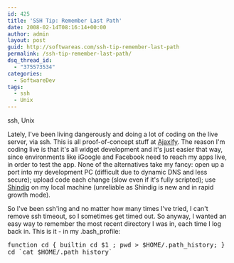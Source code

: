 ```yaml
---
id: 425
title: 'SSH Tip: Remember Last Path'
date: 2008-02-14T08:16:14+00:00
author: admin
layout: post
guid: http://softwareas.com/ssh-tip-remember-last-path
permalink: /ssh-tip-remember-last-path/
dsq_thread_id:
  - "375573534"
categories:
  - SoftwareDev
tags:
  - ssh
  - Unix
---
```

<tags>ssh, Unix</tags>

Lately, I've been living dangerously and doing a lot of coding on the live server, via ssh. This is all proof-of-concept stuff at <a href="http://ajaxify.com">Ajaxify</a>. The reason I'm coding live is that it's all widget development and it's just easier that way, since environments like iGoogle and Facebook need to reach my apps live, in order to test the app. None of the alternatives take my fancy: open up a port into my development PC (difficult due to dynamic DNS and less secure); upload code each change (slow even if it's fully scripted); use <a href="http://incubator.apache.org/shindig/">Shindig</a> on my local machine (unreliable as Shindig is new and in rapid growth mode).

So I've been ssh'ing and no matter how many times I've tried, I can't remove ssh timeout, so I sometimes get timed out. So anyway, I wanted an easy way to remember the most recent directory I was in, each time I log back in. This is it - in my .bash_profile:
<pre>
function cd { builtin cd $1 ; pwd > $HOME/.path_history; }
cd `cat $HOME/.path_history`
</pre>
